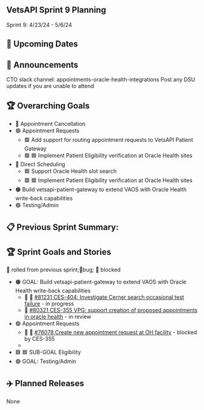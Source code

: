 ## VetsAPI Sprint 9 Planning
Sprint 9: 4/23/24 - 5/6/24

## 📅 Upcoming Dates


## 📣 Announcements
CTO slack channel: appointments-oracle-health-integrations
Post any DSU updates if you are unable to attend

## 🏆 Overarching Goals
* 🔴 Appointment Cancellation
* 🟢 Appointment Requests
  * 🟩 Add support for routing appointment requests to VetsAPI Patient Gateway
  * 🟩 🟦 Implement Patient Eligibility verification at Oracle Health sites 
* 🔵 Direct Scheduling
  * 🟦 Support Oracle Health slot search
  *  🟩 🟦 Implement Patient Eligibility verification at Oracle Health sites
* 🟠 Build vetsapi-patient-gateway to extend VAOS with Oracle Health write-back capabilities
* 🟣 Testing/Admin
 
## 📋 Previous Sprint Summary:

## 🏆 Sprint Goals and Stories
🚧 rolled from previous sprint;🐞bug; 🚫 blocked
* 🟠 GOAL: Build vetsapi-patient-gateway to extend VAOS with Oracle Health write-back capabilities
  * 🚧 🐞 [#81231 CES-404: Investigate Cerner search occasional test failure](https://issues.mobilehealth.va.gov/browse/CES-404) - in progress
  * 🚧 [#80321 CES-355 VPG: support creation of proposed appointments in oracle health](https://issues.mobilehealth.va.gov/browse/CES-355) - in review
* 🟢 Appointment Requests
  * 🚧 🚫 [#76078 Create new appointment request at OH facility](https://app.zenhub.com/workspaces/appointments-oracle-health-integration-65a6e99ea522640e4d09393b/issues/gh/department-of-veterans-affairs/va.gov-team/76078) - blocked by CES-355
  * 
* 🟩 🟦 SUB-GOAL Eligibility
* 🟣 GOAL: Testing/Admin
  
## ✈️ Planned Releases
None
